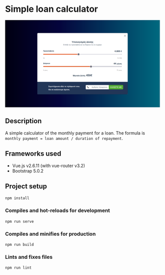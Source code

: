 # Simple loan calculator

![Screenshot of loan calculator](./screenshots/loan-calc-2.png?raw=true "Screenshot of loan calculator")


## Description

A simple calculator of the monthly payment for a loan. The formula is `monthly payment = loan amount / duration of repayment`.

## Frameworks used

- Vue.js v2.6.11 (with vue-router v3.2)
- Bootstrap 5.0.2

## Project setup
```
npm install
```

### Compiles and hot-reloads for development
```
npm run serve
```

### Compiles and minifies for production
```
npm run build
```

### Lints and fixes files
```
npm run lint
```
